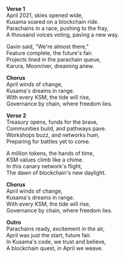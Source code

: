**Verse 1**  
April 2021, skies opened wide,  
Kusama soared on a blockchain ride.  
Parachains in a race, pushing to the fray,  
A thousand voices voting, paving a new way.  

Gavin said, "We're almost there,"  
Feature complete, the future's fair.  
Projects lined in the parachain queue,  
Karura, Moonriver, dreaming anew.  

**Chorus**  
April winds of change,  
Kusama's dreams in range.  
With every KSM, the tide will rise,  
Governance by chain, where freedom lies.  

**Verse 2**  
Treasury opens, funds for the brave,  
Communities build, and pathways pave.  
Workshops buzz, and networks hum,  
Preparing for battles yet to come.  

A million tokens, the hands of time,  
KSM values climb like a chime.  
In this canary network's flight,  
The dawn of blockchain's new daylight.  

**Chorus**  
April winds of change,  
Kusama's dreams in range.  
With every KSM, the tide will rise,  
Governance by chain, where freedom lies.  

**Outro**  
Parachains ready, excitement in the air,  
April was just the start, future fair.  
In Kusama's code, we trust and believe,  
A blockchain quest, in April we weave.  